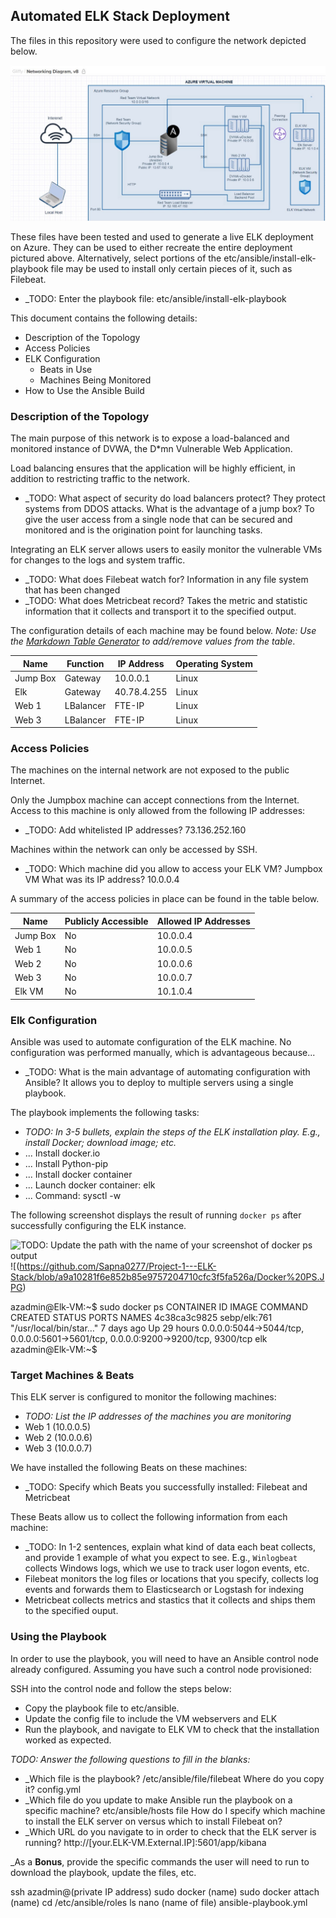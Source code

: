 ## Automated ELK Stack Deployment

The files in this repository were used to configure the network depicted below.

![](https://github.com/Sapna0277/Project-1---ELK-Stack/blob/main/Diagrams/azure%20network.png)

These files have been tested and used to generate a live ELK deployment on Azure. They can be used to either recreate the entire deployment pictured above. Alternatively, select portions of the etc/ansible/install-elk-playbook file may be used to install only certain pieces of it, such as Filebeat.

  - _TODO: Enter the playbook file: etc/ansible/install-elk-playbook

This document contains the following details:
- Description of the Topology
- Access Policies
- ELK Configuration
  - Beats in Use
  - Machines Being Monitored
- How to Use the Ansible Build


### Description of the Topology

The main purpose of this network is to expose a load-balanced and monitored instance of DVWA, the D*mn Vulnerable Web Application.

Load balancing ensures that the application will be highly efficient, in addition to restricting traffic to the network.
- _TODO: What aspect of security do load balancers protect? They protect systems from DDOS attacks. What is the advantage of a jump box? To give the user access from a single node that can be secured and monitored and is the origination point for launching tasks. 

Integrating an ELK server allows users to easily monitor the vulnerable VMs for changes to the logs and system traffic.
- _TODO: What does Filebeat watch for? Information in any file system that has been changed
- _TODO: What does Metricbeat record? Takes the metric and statistic information that it collects and transport it to the specified output.

The configuration details of each machine may be found below.
_Note: Use the [Markdown Table Generator](http://www.tablesgenerator.com/markdown_tables) to add/remove values from the table_.

| Name     | Function | IP Address | Operating System |
|----------|----------|------------|------------------|
| Jump Box | Gateway  | 10.0.0.1   | Linux            |
| Elk      | Gateway  |40.78.4.255 | Linux            |
| Web 1    | LBalancer| FTE-IP     | Linux            |
| Web 3    | LBalancer| FTE-IP     | Linux            |

### Access Policies

The machines on the internal network are not exposed to the public Internet. 

Only the Jumpbox machine can accept connections from the Internet. Access to this machine is only allowed from the following IP addresses:
- _TODO: Add whitelisted IP addresses? 73.136.252.160

Machines within the network can only be accessed by SSH.
- _TODO: Which machine did you allow to access your ELK VM? Jumpbox VM  What was its IP address? 10.0.0.4

A summary of the access policies in place can be found in the table below.

| Name     | Publicly Accessible | Allowed IP Addresses |
|----------|---------------------|----------------------|
| Jump Box | No                    | 10.0.0.4           |
| Web 1    | No                    | 10.0.0.5           |
| Web 2    | No                    | 10.0.0.6           |
| Web 3    | No                    | 10.0.0.7           |
| Elk VM   | No                    | 10.1.0.4           |

### Elk Configuration

Ansible was used to automate configuration of the ELK machine. No configuration was performed manually, which is advantageous because...
- _TODO: What is the main advantage of automating configuration with Ansible? It allows you to deploy to multiple servers using a single playbook.

The playbook implements the following tasks:
- _TODO: In 3-5 bullets, explain the steps of the ELK installation play. E.g., install Docker; download image; etc._
- ... Install docker.io
- ... Install Python-pip
- ... Install docker container
- ... Launch docker container: elk
- ... Command: sysctl -w


The following screenshot displays the result of running `docker ps` after successfully configuring the ELK instance.

![TODO: Update the path with the name of your screenshot of docker ps output](Images/docker_ps_output.png)
![(https://github.com/Sapna0277/Project-1---ELK-Stack/blob/a9a10281f6e852b85e9757204710cfc3f5fa526a/Docker%20PS.JPG)

azadmin@Elk-VM:~$ sudo docker ps
CONTAINER ID   IMAGE          COMMAND                  CREATED      STATUS        PORTS                                                                              NAMES
4c38ca3c9825   sebp/elk:761   "/usr/local/bin/star…"   7 days ago   Up 29 hours   0.0.0.0:5044->5044/tcp, 0.0.0.0:5601->5601/tcp, 0.0.0.0:9200->9200/tcp, 9300/tcp   elk
azadmin@Elk-VM:~$



### Target Machines & Beats
This ELK server is configured to monitor the following machines:
- _TODO: List the IP addresses of the machines you are monitoring_
- Web 1 (10.0.0.5)
- Web 2 (10.0.0.6)
- Web 3 (10.0.0.7)

We have installed the following Beats on these machines:
- _TODO: Specify which Beats you successfully installed: Filebeat and Metricbeat

These Beats allow us to collect the following information from each machine:
- _TODO: In 1-2 sentences, explain what kind of data each beat collects, and provide 1 example of what you expect to see. E.g., `Winlogbeat` collects Windows logs, which we use to track user logon events, etc.
- Filebeat monitors the log files or locations that you specify, collects log events and forwards them to Elasticsearch or Logstash for indexing
- Metricbeat collects metrics and stastics that it collects and ships them to the specified ouput.

### Using the Playbook
In order to use the playbook, you will need to have an Ansible control node already configured. Assuming you have such a control node provisioned: 

SSH into the control node and follow the steps below:
- Copy the playbook file to etc/ansible.
- Update the config file to include the VM webservers and ELK
- Run the playbook, and navigate to ELK  VM to check that the installation worked as expected.

_TODO: Answer the following questions to fill in the blanks:_
- _Which file is the playbook? /etc/ansible/file/filebeat   Where do you copy it? config.yml
- _Which file do you update to make Ansible run the playbook on a specific machine? etc/ansible/hosts file   How do I specify which machine to install the ELK server on versus which to install Filebeat on?
- _Which URL do you navigate to in order to check that the ELK server is running? http://[your.ELK-VM.External.IP]:5601/app/kibana

_As a **Bonus**, provide the specific commands the user will need to run to download the playbook, update the files, etc.

ssh azadmin@(private IP address)
sudo docker (name) 
sudo docker attach (name)
cd /etc/ansible/roles
ls
nano (name of file) ansible-playbook.yml


